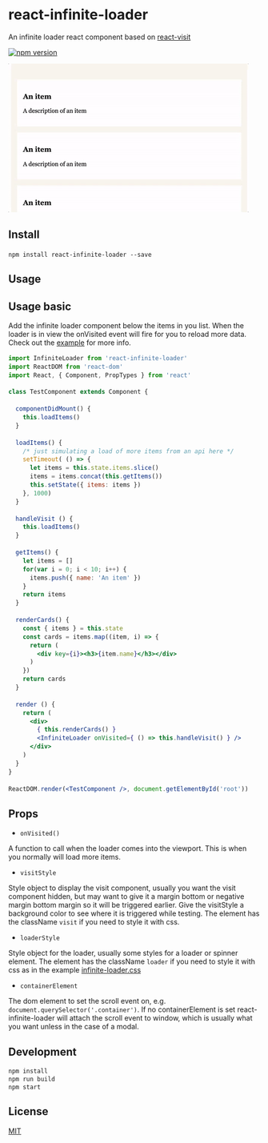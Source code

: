 # react-infinite-loader

An infinite loader react component based on [react-visit](https://github.com/StevenIseki/react-visit)

[![npm version](https://badge.fury.io/js/react-infinite-loader.svg)](https://badge.fury.io/js/react-infinite-loader)

![](https://raw.githubusercontent.com/StevenIseki/react-infinite-loader/master/example/screenshot.gif)

## Install

`npm install react-infinite-loader --save`

## Usage

## Usage basic

Add the infinite loader component below the items in you list. When the loader is in view the onVisited event will fire for you to reload more data. Check out the [example](https://github.com/StevenIseki/react-infinite-loader/blob/master/example) for more info.

```jsx
import InfiniteLoader from 'react-infinite-loader'
import ReactDOM from 'react-dom'
import React, { Component, PropTypes } from 'react'

class TestComponent extends Component {

  componentDidMount() {
    this.loadItems()
  }

  loadItems() {
    /* just simulating a load of more items from an api here */
    setTimeout( () => {
      let items = this.state.items.slice()
      items = items.concat(this.getItems())
      this.setState({ items: items })
    }, 1000)
  }

  handleVisit () {
    this.loadItems()
  }

  getItems() {
    let items = []
    for(var i = 0; i < 10; i++) {
      items.push({ name: 'An item' })
    }
    return items
  }

  renderCards() {
    const { items } = this.state
    const cards = items.map((item, i) => {
      return (
        <div key={i}><h3>{item.name}</h3></div>
      )
    })
    return cards
  }

  render () {
    return (
      <div>
        { this.renderCards() }
        <InfiniteLoader onVisited={ () => this.handleVisit() } />
      </div>
    )
  }
}

ReactDOM.render(<TestComponent />, document.getElementById('root'))
```

## Props

- `onVisited()`

A function to call when the loader comes into the viewport. This is when you normally will load more items.

- `visitStyle`

Style object to display the visit component, usually you want the visit component hidden, but may want to give it a margin bottom or negative margin bottom margin so it will be triggered earlier. Give the visitStyle a background color to see where it is triggered while testing. The element has the className `visit` if you need to style it with css.

- `loaderStyle`

Style object for the loader, usually some styles for a loader or spinner element. The element has the className `loader` if you need to style it with css as in the example [infinite-loader.css](https://github.com/StevenIseki/react-infinite-loader/blob/master/lib/infinite-loader.css)

- `containerElement`

The dom element to set the scroll event on, e.g. `document.querySelector('.container')`. If no containerElement is set react-infinite-loader will attach the scroll event to window, which is usually what you want unless in the case of a modal.

## Development
    npm install
    npm run build
    npm start

## License

[MIT](http://isekivacenz.mit-license.org/)

